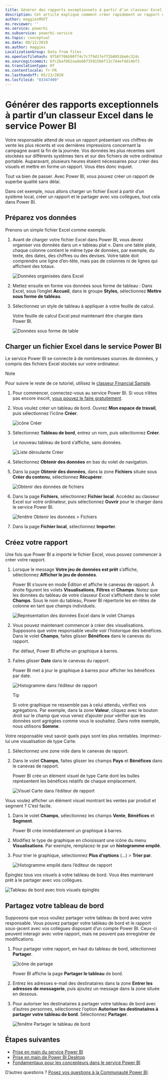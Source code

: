 ```yaml
---
title: Générer des rapports exceptionnels à partir d’un classeur Excel dans le service Power BI
description: Cet article explique comment créer rapidement un rapport exceptionnel à partir d’un classeur Excel.
author: maggiesMSFT
ms.reviewer: ''
ms.service: powerbi
ms.subservice: powerbi-service
ms.topic: conceptual
ms.date: 08/12/2019
ms.author: maggies
LocalizationGroup: Data from files
ms.openlocfilehash: 9758f706b90f74c7c7f9d1feff2b00516e6c324c
ms.sourcegitcommit: bfc2baf862aade6873501566f13c744efdd146f3
ms.translationtype: HT
ms.contentlocale: fr-FR
ms.lasthandoff: 05/13/2020
ms.locfileid: "83347490"
---
```

# <a name="from-excel-workbook-to-stunning-report-in-the-power-bi-service"></a>Générer des rapports exceptionnels à partir d’un classeur Excel dans le service Power BI
Votre responsable attend de vous un rapport présentant vos chiffres de vente les plus récents et vos dernières impressions concernant la campagne avant la fin de la journée. Vos données les plus récentes sont stockées sur différents systèmes tiers et sur des fichiers de votre ordinateur portable. Auparavant, plusieurs heures étaient nécessaires pour créer des visuels et mettre en forme un rapport. Vous êtes donc inquiet.

Tout va bien de passer. Avec Power BI, vous pouvez créer un rapport de superbe qualité sans délai.

Dans cet exemple, nous allons charger un fichier Excel à partir d’un système local, créer un rapport et le partager avec vos collègues, tout cela dans Power BI.

## <a name="prepare-your-data"></a>Préparez vos données
Prenons un simple fichier Excel comme exemple. 

1. Avant de charger votre fichier Excel dans Power BI, vous devez organiser vos données dans un « tableau plat ». Dans une table plate, chaque colonne contient le même type de données, par exemple, du texte, des dates, des chiffres ou des devises. Votre table doit comprendre une ligne d’en-tête, mais pas de colonnes ni de lignes qui affichent des totaux.

   ![Données organisées dans Excel](media/service-from-excel-to-stunning-report/pbi_excel_file.png)

2. Mettez ensuite en forme vos données sous forme de tableau : Dans Excel, sous l’onglet **Accueil**, dans le groupe **Styles**, sélectionnez **Mettre sous forme de tableau**. 

3. Sélectionnez un style de tableau à appliquer à votre feuille de calcul. 

   Votre feuille de calcul Excel peut maintenant être chargée dans Power BI.

   ![Données sous forme de table](media/service-from-excel-to-stunning-report/pbi_excel_table.png)

## <a name="upload-your-excel-file-to-the-power-bi-service"></a>Charger un fichier Excel dans le service Power BI
Le service Power BI se connecte à de nombreuses sources de données, y compris des fichiers Excel stockés sur votre ordinateur. 

 > [!NOTE] 
 > Pour suivre le reste de ce tutoriel, utilisez le [classeur Financial Sample](../create-reports/sample-financial-download.md).

1. Pour commencer, connectez-vous au service Power BI. Si vous n’êtes pas encore inscrit, [vous pouvez le faire gratuitement](https://powerbi.com).

2. Vous voulez créer un tableau de bord. Ouvrez **Mon espace de travail**, puis sélectionnez l’icône **Créer**.

   ![icône Créer](media/service-from-excel-to-stunning-report/power-bi-new-dash.png)

3. Sélectionnez **Tableau de bord**, entrez un nom, puis sélectionnez **Créer**. 

   Le nouveau tableau de bord s’affiche, sans données.

   ![Liste déroulante Créer](media/service-from-excel-to-stunning-report/power-bi-create-dash.png)

4. Sélectionnez **Obtenir des données** en bas du volet de navigation. 

5. Dans la page **Obtenir des données**, dans la zone **Fichiers** située sous **Créer du contenu**, sélectionnez **Récupérer**.

   ![Obtenir des données de fichiers](media/service-from-excel-to-stunning-report/pbi_get_files.png)

6. Dans la page **Fichiers**, sélectionnez **Fichier local**. Accédez au classeur Excel sur votre ordinateur, puis sélectionnez **Ouvrir** pour le charger dans le service Power BI. 

   ![fenêtre Obtenir les données > Fichiers](media/service-from-excel-to-stunning-report/pbi_local_file.png)

7. Dans la page **Fichier local**, sélectionnez **Importer**.


## <a name="build-your-report"></a>Créez votre rapport
Une fois que Power BI a importé le fichier Excel, vous pouvez commencer à créer votre rapport. 

1. Lorsque le message **Votre jeu de données est prêt** s’affiche, sélectionnez **Afficher le jeu de données**.  

   Power BI s’ouvre en mode Édition et affiche le canevas de rapport. À droite figurent les volets **Visualisations**, **Filtres** et **Champs**. Notez que les données du tableau de votre classeur Excel s’affichent dans le volet **Champs**. Sous le nom du tableau, Power BI répertorie les en-têtes de colonne en tant que champs individuels.

   ![Représentation des données Excel dans le volet Champs](media/service-from-excel-to-stunning-report/pbi_report_fields.png)

2. Vous pouvez maintenant commencer à créer des visualisations. Supposons que votre responsable veuille voir l’historique des bénéfices. Dans le volet **Champs**, faites glisser **Bénéfices** dans le canevas du rapport. 

   Par défaut, Power BI affiche un graphique à barres. 

3. Faites glisser **Date** dans le canevas du rapport. 

   Power BI met à jour le graphique à barres pour afficher les bénéfices par date.

   ![Histogramme dans l’éditeur de rapport](media/service-from-excel-to-stunning-report/pbi_report_pin-new.png)

   > [!TIP]
   > Si votre graphique ne ressemble pas à celui attendu, vérifiez vos agrégations. Par exemple, dans la zone **Valeur**, cliquez avec le bouton droit sur le champ que vous venez d’ajouter pour vérifier que les données sont agrégées comme vous le souhaitez. Dans notre exemple, nous utilisons **Somme**.
   > 

Votre responsable veut savoir quels pays sont les plus rentables. Imprimez-lui une visualisation de type Carte. 

1. Sélectionnez une zone vide dans le canevas de rapport. 

2. Dans le volet **Champs**, faites glisser les champs **Pays** et **Bénéfices** dans le canevas de rapport.

   Power BI crée un élément visuel de type Carte dont les bulles représentent les bénéfices relatifs de chaque emplacement.

   ![Visuel Carte dans l’éditeur de rapport](media/service-from-excel-to-stunning-report/pbi_report_map-new.png)

Vous voulez afficher un élément visuel montrant les ventes par produit et segment ? C’est facile. 

1. Dans le volet **Champs**, sélectionnez les champs **Vente**, **Bénéfices** et **Segment**. 
   
   Power BI crée immédiatement un graphique à barres. 

2. Modifiez le type de graphique en choisissant une icône du menu **Visualisations**. Par exemple, remplacez-le par un **histogramme empilé**. 

3. Pour trier le graphique, sélectionnez **Plus d’options** (...) > **Trier par**.

   ![Histogramme empilé dans l’éditeur de rapport](media/service-from-excel-to-stunning-report/pbi_barchart-new.png)

Épinglez tous vos visuels à votre tableau de bord. Vous êtes maintenant prêt à le partager avec vos collègues.

   ![Tableau de bord avec trois visuels épinglés](media/service-from-excel-to-stunning-report/pbi_report.png)

## <a name="share-your-dashboard"></a>Partagez votre tableau de bord
Supposons que vous vouliez partager votre tableau de bord avec votre responsable. Vous pouvez partager votre tableau de bord et le rapport sous-jacent avec vos collègues disposant d’un compte Power BI. Ceux-ci peuvent interagir avec votre rapport, mais ne peuvent pas enregistrer de modifications.

1. Pour partager votre rapport, en haut du tableau de bord, sélectionnez **Partager**.

   ![Icône de partage](media/service-from-excel-to-stunning-report/power-bi-share.png)

   Power BI affiche la page **Partager le tableau** de bord. 

2. Entrez les adresses e-mail des destinataires dans la zone **Entrer les adresses de messagerie**, puis ajoutez un message dans la zone située en dessous. 

3. Pour autoriser les destinataires à partager votre tableau de bord avec d’autres personnes, sélectionnez l’option **Autoriser les destinataires à partager votre tableau de bord**. Sélectionnez **Partager**.

   ![fenêtre Partager le tableau de bord](media/service-from-excel-to-stunning-report/power-bi-share-dash-new.png)

## <a name="next-steps"></a>Étapes suivantes

* [Prise en main du service Power BI](../fundamentals/service-get-started.md)
* [Prise en main de Power BI Desktop](../fundamentals/desktop-getting-started.md)
* [Fondamentaux pour les concepteurs dans le service Power BI](../fundamentals/service-basic-concepts.md)

D’autres questions ? [Posez vos questions à la Communauté Power BI](https://community.powerbi.com/).
